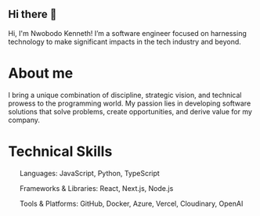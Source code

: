 ## Hi there 👋
Hi, I'm Nwobodo Kenneth! I’m a software engineer focused on harnessing technology to make significant impacts in the tech industry and beyond.

<h1>About me</h1>
I bring a unique combination of discipline, strategic vision, and technical prowess to the programming world. My passion lies in developing software solutions that solve problems, create opportunities, and derive value for my company.

<h1>Technical Skills</h1>
  <ol> Languages: JavaScript, Python, TypeScript </ol>
  <ol> Frameworks & Libraries: React, Next.js, Node.js</ol>
  <ol> Tools & Platforms: GitHub, Docker, Azure, Vercel, Cloudinary, OpenAI</ol>


<!--
**nwobodokenneth/nwobodokenneth** is a ✨ _special_ ✨ repository because its `README.md` (this file) appears on your GitHub profile.

Here are some ideas to get you started:

- 🔭 I’m currently working on ...
- 🌱 I’m currently learning ...
- 👯 I’m looking to collaborate on ...
- 🤔 I’m looking for help with ...
- 💬 Ask me about ...
- 📫 How to reach me: ...
- 😄 Pronouns: ...
- ⚡ Fun fact: ...
-->
